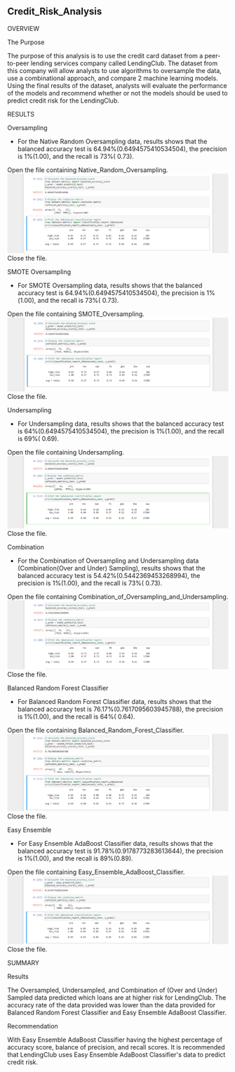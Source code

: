 ## Credit_Risk_Analysis

OVERVIEW

The Purpose

The purpose of this analysis is to use the credit card dataset from a peer-to-peer lending services company called LendingClub. The dataset from this company will allow analysts to use algorithms to oversample the data, use a combinational approach, and compare 2 machine learning models. Using the final results of the dataset, analysts will evaluate the performance of the models and recommend whether or not the models should be used to predict credit risk for the LendingClub. 

RESULTS

Oversampling

* For the Native Random Oversampling data, results shows that the balanced accuracy test is 64.94%(0.6494575410534504), the precision is 1%(1.00), and the recall is 73%( 0.73).

Open the file containing Native_Random_Oversampling.
![Native_Random_Oversampling](/resources/Native_Random_Oversampling.png)
Close the file.
		
SMOTE Oversampling

*  For SMOTE Oversampling data, results shows that the balanced accuracy test is 64.94%(0.6494575410534504), the precision is 1%(1.00), and the recall is 73%( 0.73).

Open the file containing SMOTE_Oversampling.
![SMOTE_Oversampling](/resources/SMOTE_Oversampling.png)
Close the file.

Undersampling

*  For Undersampling data, results shows that the balanced accuracy test is 64%(0.6494575410534504), the precision is 1%(1.00), and the recall is 69%( 0.69).

Open the file containing Undersampling.
![Undersampling](/resources/Undersampling.png)
Close the file.

Combination

*  For the Combination of Oversampling and Undersampling data (Combination(Over and Under) Sampling), results shows that
the balanced accuracy test is 54.42%(0.5442369453268994), the precision is 1%(1.00), and the recall is 73%( 0.73).

Open the file containing Combination_of_Oversampling_and_Undersampling.
![Combination_of_Oversampling_and_Undersampling](/resources/Combination_of_Oversampling_and_Undersampling.png)
Close the file.

Balanced Random Forest Classifier

* For Balanced Random Forest Classifier data, results shows that the balanced accuracy test is 76.17%(0.7617095603945788), the precision is 1%(1.00), and the recall is 64%( 0.64).

Open the file containing Balanced_Random_Forest_Classifier.
![Balanced_Random_Forest_Classifier](/resources/Balanced_Random_Forest_Classifier.png)
Close the file.

Easy Ensemble

* For Easy Ensemble AdaBoost Classifier data, results shows that the balanced accuracy test is 91.78%(0.9178773283613644), the precision is 1%(1.00), and the recall is 89%(0.89).

Open the file containing Easy_Ensemble_AdaBoost_Classifier.
![Easy_Ensemble_AdaBoost_Classifier](/resources/Easy_Ensemble_AdaBoost_Classifier.png)
Close the file.

SUMMARY

Results

The Oversampled, Undersampled, and Combination of (Over and Under) Sampled data predicted which loans are at higher risk for LendingClub. The accuracy rate of the data provided was lower than the data provided for Balanced Random Forest Classifier and Easy Ensemble AdaBoost Classifier. 

Recommendation

With Easy Ensemble AdaBoost Classifier having the highest percentage of accuracy score, balance of precision, and recall scores. It is recommended that LendingClub uses Easy Ensemble AdaBoost Classifier's data to predict credit risk. 
